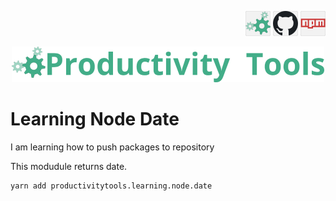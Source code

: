 <!--Category:C#--> 
 <p align="right">
    <a href="http://productivitytools.tech/"><img src="Images/Header/ProductivityTools_green_40px_2.png" /><a> 
    <a href="https://github.com/ProductivityTools-Tasks3/ProductivityTools.GetTask3.Contract"><img src="Images/Header/Github_border_40px.png" /></a>
    <a href="https://www.npmjs.com/package/productivitytools.learning.node.date"><img src="Images/Header/npm_border_40px.png" /></a>
</p>
<p align="center">
    <a href="http://http://productivitytools.tech/">
        <img src="Images/Header/LogoTitle_green_500px.png" />
    </a>
</p>

# Learning Node Date

I am learning how to push packages to repository
<!--more-->

This modudule returns date.


```
yarn add productivitytools.learning.node.date
```